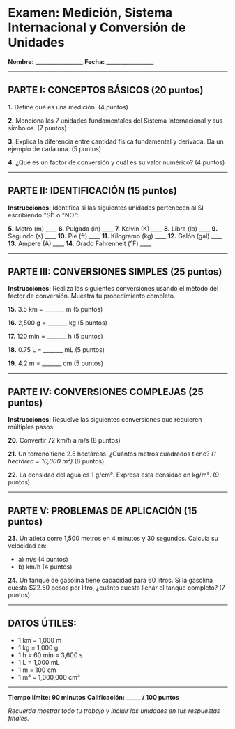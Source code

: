 # Examen: Medición, Sistema Internacional y Conversión de Unidades

**Nombre:** _________________ **Fecha:** _________________

---

## **PARTE I: CONCEPTOS BÁSICOS (20 puntos)**

**1.** Define qué es una medición. (4 puntos)

**2.** Menciona las 7 unidades fundamentales del Sistema Internacional y sus símbolos. (7 puntos)

**3.** Explica la diferencia entre cantidad física fundamental y derivada. Da un ejemplo de cada una. (5 puntos)

**4.** ¿Qué es un factor de conversión y cuál es su valor numérico? (4 puntos)

---

## **PARTE II: IDENTIFICACIÓN (15 puntos)**

**Instrucciones:** Identifica si las siguientes unidades pertenecen al SI escribiendo "SÍ" o "NO":

**5.** Metro (m) ____
**6.** Pulgada (in) ____
**7.** Kelvin (K) ____
**8.** Libra (lb) ____
**9.** Segundo (s) ____
**10.** Pie (ft) ____
**11.** Kilogramo (kg) ____
**12.** Galón (gal) ____
**13.** Ampere (A) ____
**14.** Grado Fahrenheit (°F) ____

---

## **PARTE III: CONVERSIONES SIMPLES (25 puntos)**

**Instrucciones:** Realiza las siguientes conversiones usando el método del factor de conversión. Muestra tu procedimiento completo.

**15.** 3.5 km = _______ m (5 puntos)

**16.** 2,500 g = _______ kg (5 puntos)

**17.** 120 min = _______ h (5 puntos)

**18.** 0.75 L = _______ mL (5 puntos)

**19.** 4.2 m = _______ cm (5 puntos)

---

## **PARTE IV: CONVERSIONES COMPLEJAS (25 puntos)**

**Instrucciones:** Resuelve las siguientes conversiones que requieren múltiples pasos:

**20.** Convertir 72 km/h a m/s (8 puntos)

**21.** Un terreno tiene 2.5 hectáreas. ¿Cuántos metros cuadrados tiene? 
*(1 hectárea = 10,000 m²)* (8 puntos)

**22.** La densidad del agua es 1 g/cm³. Expresa esta densidad en kg/m³. (9 puntos)

---

## **PARTE V: PROBLEMAS DE APLICACIÓN (15 puntos)**

**23.** Un atleta corre 1,500 metros en 4 minutos y 30 segundos. Calcula su velocidad en:
   - a) m/s (4 puntos)
   - b) km/h (4 puntos)

**24.** Un tanque de gasolina tiene capacidad para 60 litros. Si la gasolina cuesta $22.50 pesos por litro, ¿cuánto cuesta llenar el tanque completo? (7 puntos)

---

## **DATOS ÚTILES:**
- 1 km = 1,000 m
- 1 kg = 1,000 g  
- 1 h = 60 min = 3,600 s
- 1 L = 1,000 mL
- 1 m = 100 cm
- 1 m³ = 1,000,000 cm³

---

**Tiempo límite: 90 minutos**
**Calificación: _____ / 100 puntos**

*Recuerda mostrar todo tu trabajo y incluir las unidades en tus respuestas finales.*